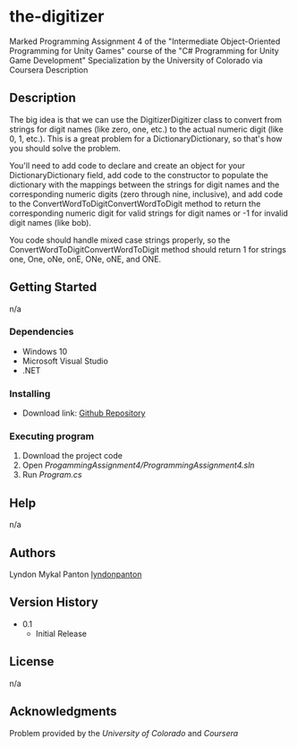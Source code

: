 # the-digitizer
Marked Programming Assignment 4 of the "Intermediate Object-Oriented Programming for Unity Games" course of the "C# Programming for Unity Game Development" Specialization by the University of Colorado via Coursera Description

## Description
The big idea is that we can use the DigitizerDigitizer class to convert from strings for digit names (like zero, one, etc.) to the actual numeric digit (like 0, 1, etc.). This is a great problem for a DictionaryDictionary, so that's how you should solve the problem.

You'll need to add code to declare and create an object for your DictionaryDictionary field, add code to the constructor to populate the dictionary with the mappings between the strings for digit names and the corresponding numeric digits (zero through nine, inclusive), and add code to the ConvertWordToDigitConvertWordToDigit method to return the corresponding numeric digit for valid strings for digit names or -1 for invalid digit names (like bob).

You code should handle mixed case strings properly, so the ConvertWordToDigitConvertWordToDigit method should return 1 for strings one, One, oNe, onE, ONe, oNE, and ONE.

## Getting Started

n/a

### Dependencies

* Windows 10
* Microsoft Visual Studio
* .NET

### Installing

* Download link: [Github Repository](https://github.com/lyndonpanton/the-digitizer)

### Executing program

1. Download the project code
2. Open _ProgammingAssignment4/ProgrammingAssignment4.sln_
3. Run _Program.cs_
 
## Help

n/a

## Authors

Lyndon Mykal Panton
[lyndonpanton](https://github.com/lyndonpanton/)

## Version History

* 0.1
    * Initial Release

## License

n/a

## Acknowledgments

Problem provided by the _University of Colorado_ and _Coursera_
